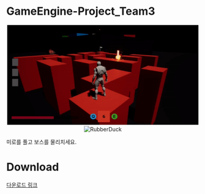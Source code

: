 # GameEngine-Project_Team3

<center><img src="Image/1.gif" width="500px" height="260px" title="px(픽셀) 크기 설정" alt="RubberDuck"></img>
</center>

<center><img src="Image/2.gif" width="500px" height="260px" title="px(픽셀) 크기 설정" alt="RubberDuck"></img>
</center>

미로를 풀고 보스를 물리치세요.

# Download
[다운로드 링크](https://drive.google.com/file/d/1IId4Ihhj1zkCqFeQtAvk97L9VCSRXlDs/view)
